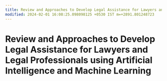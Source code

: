 ```yaml
---
title: Review and Approaches to Develop Legal Assistance for Lawyers and Legal Professionals using Artificial Intelligence and Machine Learning
modified: 2024-02-01 16:08:25.098098125 +0530 IST m=+2891.801248723
---
```


# Review and Approaches to Develop Legal Assistance for Lawyers and Legal Professionals using Artificial Intelligence and Machine Learning


